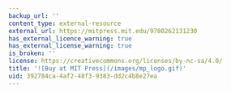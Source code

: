 ```yaml
---
backup_url: ''
content_type: external-resource
external_url: https://mitpress.mit.edu/9780262131230
has_external_licence_warning: true
has_external_license_warning: true
is_broken: ''
license: https://creativecommons.org/licenses/by-nc-sa/4.0/
title: '![Buy at MIT Press](/images/mp_logo.gif)'
uid: 392784ca-4af2-48f3-9383-dd2c4b8e27ea
---
```

